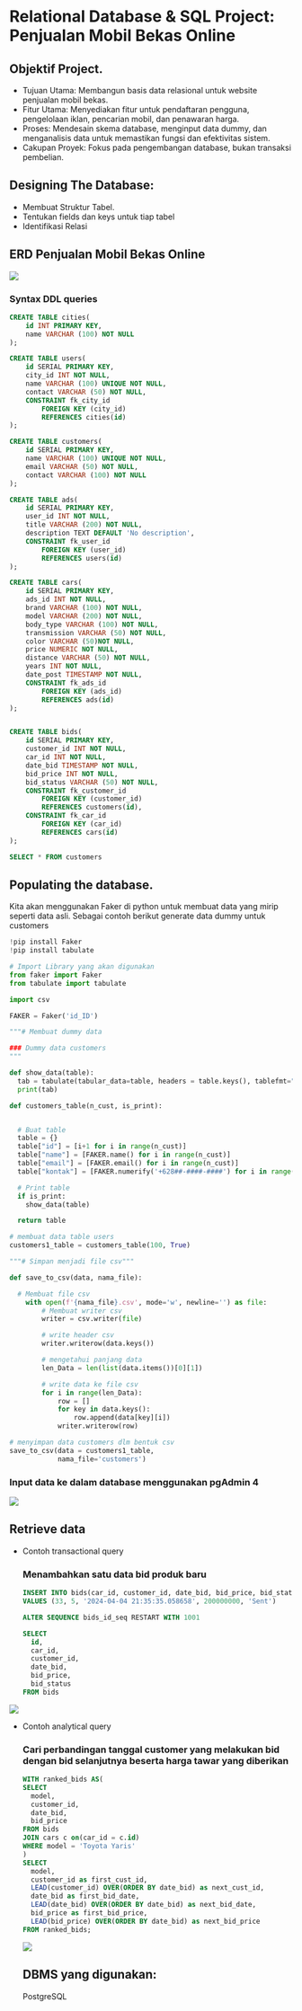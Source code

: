 # Relational Database & SQL Project: Penjualan Mobil Bekas Online

## Objektif Project.
- Tujuan Utama: Membangun basis data relasional untuk website penjualan mobil bekas.
- Fitur Utama: Menyediakan fitur untuk pendaftaran pengguna, pengelolaan iklan, pencarian mobil, dan penawaran harga.
- Proses: Mendesain skema database, menginput data dummy, dan menganalisis data untuk memastikan fungsi dan efektivitas sistem.
- Cakupan Proyek: Fokus pada pengembangan database, bukan transaksi pembelian.

## Designing The Database:
-  Membuat  Struktur Tabel.
-  Tentukan fields dan keys untuk tiap tabel
-  Identifikasi Relasi

## ERD Penjualan Mobil Bekas Online
![](images/erd_cars_project.png)

### Syntax DDL queries
```sql
CREATE TABLE cities(
	id INT PRIMARY KEY,
	name VARCHAR (100) NOT NULL
);

CREATE TABLE users(
	id SERIAL PRIMARY KEY,
	city_id INT NOT NULL,
	name VARCHAR (100) UNIQUE NOT NULL,
	contact VARCHAR (50) NOT NULL,
	CONSTRAINT fk_city_id
		FOREIGN KEY (city_id)
		REFERENCES cities(id)
);

CREATE TABLE customers(
	id SERIAL PRIMARY KEY,
	name VARCHAR (100) UNIQUE NOT NULL,
	email VARCHAR (50) NOT NULL,
	contact VARCHAR (100) NOT NULL
);

CREATE TABLE ads(
	id SERIAL PRIMARY KEY,
	user_id INT NOT NULL,
	title VARCHAR (200) NOT NULL,
	description TEXT DEFAULT 'No description',
	CONSTRAINT fk_user_id
		FOREIGN KEY (user_id)
		REFERENCES users(id)
);

CREATE TABLE cars(
	id SERIAL PRIMARY KEY,
	ads_id INT NOT NULL,
	brand VARCHAR (100) NOT NULL,
	model VARCHAR (200) NOT NULL,
	body_type VARCHAR (100) NOT NULL,
	transmission VARCHAR (50) NOT NULL,
	color VARCHAR (50)NOT NULL,
	price NUMERIC NOT NULL,
	distance VARCHAR (50) NOT NULL,
	years INT NOT NULL,
	date_post TIMESTAMP NOT NULL,
	CONSTRAINT fk_ads_id
		FOREIGN KEY (ads_id)
		REFERENCES ads(id)
);


CREATE TABLE bids(
	id SERIAL PRIMARY KEY, 
	customer_id INT NOT NULL,
	car_id INT NOT NULL,
	date_bid TIMESTAMP NOT NULL,
	bid_price INT NOT NULL,
	bid_status VARCHAR (50) NOT NULL,
	CONSTRAINT fk_customer_id
		FOREIGN KEY (customer_id)
		REFERENCES customers(id),
	CONSTRAINT fk_car_id
		FOREIGN KEY (car_id)
		REFERENCES cars(id)
);

SELECT * FROM customers
```

## Populating the database.
Kita akan menggunakan Faker di python untuk membuat data yang mirip seperti data asli. Sebagai contoh berikut generate data dummy untuk customers
```python
!pip install Faker
!pip install tabulate

# Import Library yang akan digunakan
from faker import Faker
from tabulate import tabulate

import csv

FAKER = Faker('id_ID')

"""# Membuat dummy data

### Dummy data customers
"""

def show_data(table):
  tab = tabulate(tabular_data=table, headers = table.keys(), tablefmt="psql", numalign = "center")
  print(tab)

def customers_table(n_cust, is_print):


  # Buat table
  table = {}
  table["id"] = [i+1 for i in range(n_cust)]
  table["name"] = [FAKER.name() for i in range(n_cust)]
  table["email"] = [FAKER.email() for i in range(n_cust)]
  table["kontak"] = [FAKER.numerify('+628##-####-####') for i in range(n_cust)]

  # Print table
  if is_print:
    show_data(table)

  return table

# membuat data table users
customers1_table = customers_table(100, True)
```

```python
"""# Simpan menjadi file csv"""

def save_to_csv(data, nama_file):

  # Membuat file csv
    with open(f'{nama_file}.csv', mode='w', newline='') as file:
        # Membuat writer csv
        writer = csv.writer(file)

        # write header csv
        writer.writerow(data.keys())

        # mengetahui panjang data
        len_Data = len(list(data.items())[0][1])

        # write data ke file csv
        for i in range(len_Data):
            row = []
            for key in data.keys():
                row.append(data[key][i])
            writer.writerow(row)

# menyimpan data customers dlm bentuk csv
save_to_csv(data = customers1_table,
            nama_file='customers')
```
### Input data ke dalam database menggunakan pgAdmin 4 
![](images/import_dummy.png)


## Retrieve data
- Contoh transactional query
  ### Menambahkan satu data bid produk baru
  ```sql
  INSERT INTO bids(car_id, customer_id, date_bid, bid_price, bid_status)
  VALUES (33, 5, '2024-04-04 21:35:35.058658', 200000000, 'Sent')
  ``` 
  ```sql
  ALTER SEQUENCE bids_id_seq RESTART WITH 1001
  ``` 	
  ```sql
  SELECT 
	id,
	car_id,
	customer_id,
	date_bid,
	bid_price,
	bid_status
  FROM bids
  ```
![](images/result_tambah_data_bid.png)


- Contoh analytical query
  ### Cari perbandingan tanggal customer yang melakukan bid dengan bid selanjutnya beserta harga tawar yang diberikan
  ```sql
  WITH ranked_bids AS(
  SELECT
	model,
	customer_id,
	date_bid,
	bid_price
  FROM bids
  JOIN cars c on(car_id = c.id)
  WHERE model = 'Toyota Yaris'
  )
  SELECT 
	model,
	customer_id as first_cust_id,
	LEAD(customer_id) OVER(ORDER BY date_bid) as next_cust_id,
	date_bid as first_bid_date,
	LEAD(date_bid) OVER(ORDER BY date_bid) as next_bid_date,
	bid_price as first_bid_price,
	LEAD(bid_price) OVER(ORDER BY date_bid) as next_bid_price
  FROM ranked_bids;
  ```
  ![](images/result_perbandingan_tgl_cust.png)

  ## DBMS yang digunakan:
  PostgreSQL
